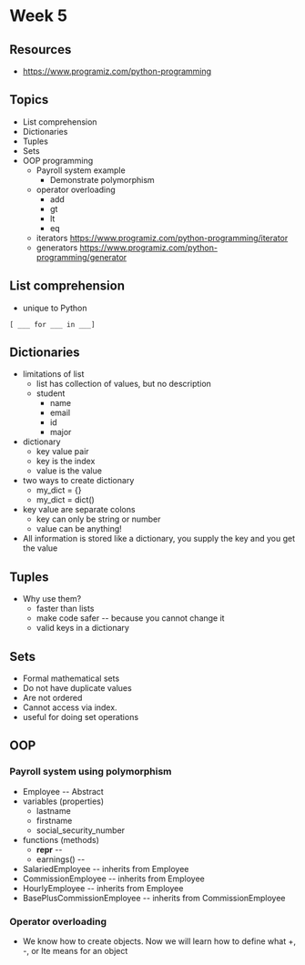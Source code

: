 # Week 5

## Resources
  - https://www.programiz.com/python-programming

## Topics
  - List comprehension
  - Dictionaries
  - Tuples
  - Sets
  - OOP programming
    - Payroll system example 
      - Demonstrate polymorphism
    - operator overloading
      - add
      - gt
      - lt
      - eq
    - iterators https://www.programiz.com/python-programming/iterator
    - generators https://www.programiz.com/python-programming/generator
    


## List comprehension
  - unique to Python
```
[ ___ for ___ in ___]
```

## Dictionaries
  - limitations of list
    - list has collection of values, but no description
    - student
      - name
      - email 
      - id
      - major
  - dictionary
    - key value pair
    - key is the index
    - value is the value 
  - two ways to create dictionary
    - my_dict = {}
    - my_dict = dict()
  - key value are separate colons
    - key can only be string or number
    - value can be anything!
  - All information is stored like a dictionary, you supply the key and you get the value

  ## Tuples
  - Why use them?
    - faster than lists
    - make code safer -- because you cannot change it
    - valid keys in a dictionary
  
  ## Sets
  - Formal mathematical sets
  - Do not have duplicate values
  - Are not ordered
  - Cannot access via index. 
  - useful for doing set operations

## OOP

### Payroll system using polymorphism
 - Employee -- Abstract
  - variables (properties)
    - lastname
    - firstname
    - social_security_number
  - functions (methods)
    - __repr__ -- 
    - earnings() -- 
 - SalariedEmployee -- inherits from Employee
 - CommissionEmployee -- inherits from Employee
 - HourlyEmployee -- inherits from Employee
 - BasePlusCommissionEmployee -- inherits from CommissionEmployee


### Operator overloading
  - We know how to create objects. Now we will learn how to define what +, -, or lte means for an object

